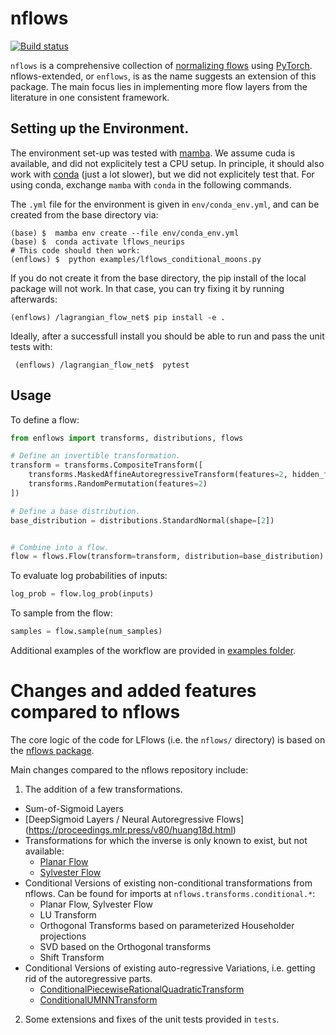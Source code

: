 # nflows

<a href="https://github.com/FabricioArendTorres/enflows/actions/workflows/build_lint_test.yml"><img src="https://github.com/FabricioArendTorres/enflows/actions/workflows/build_lint_test.yml/badge.svg" alt="Build status"></a>

`nflows` is a comprehensive collection of [normalizing flows](https://arxiv.org/abs/1912.02762) using [PyTorch](https://pytorch.org).
nflows-extended, or `enflows`, is as the name suggests an extension of this package. 
The main focus lies in implementing more flow layers from the literature in one consistent framework.


## Setting up the Environment.
The environment set-up was tested with [mamba](https://github.com/mamba-org/mamba).
We assume cuda is available, and did not explicitely test a CPU setup.
In principle, it should also work with [conda](https://docs.conda.io/en/latest/) (just a lot slower), but we did not explicitely test that.
For using conda, exchange `mamba` with `conda` in the following commands.

The `.yml` file for the environment is given in `env/conda_env.yml`, and can be created from the base directory via:

```
(base) $  mamba env create --file env/conda_env.yml
(base) $  conda activate lflows_neurips
# This code should then work:
(enflows) $  python examples/lflows_conditional_moons.py
```

If you do not create it from the base directory, the pip install of the local package will not work.
In that case, you can try fixing it by running afterwards:

`(enflows) /lagrangian_flow_net$ pip install -e .`

Ideally, after a successfull install you should  be able to run and pass the unit tests with:

` 
(enflows) /lagrangian_flow_net$  pytest
`

## Usage

To define a flow:

```python
from enflows import transforms, distributions, flows

# Define an invertible transformation.
transform = transforms.CompositeTransform([
    transforms.MaskedAffineAutoregressiveTransform(features=2, hidden_features=4),
    transforms.RandomPermutation(features=2)
])

# Define a base distribution.
base_distribution = distributions.StandardNormal(shape=[2])


# Combine into a flow.
flow = flows.Flow(transform=transform, distribution=base_distribution)
```

To evaluate log probabilities of inputs:
```python
log_prob = flow.log_prob(inputs)
```

To sample from the flow:
```python
samples = flow.sample(num_samples)
```

Additional examples of the workflow are provided in [examples folder](examples/).
# Changes and added features compared to nflows

The core logic of the code for LFlows (i.e. the `nflows/` directory) is based on the [nflows package](https://github.com/bayesiains/nflows).

Main changes compared to the nflows repository include:

1. The addition of a few transformations.

- Sum-of-Sigmoid Layers
- [DeepSigmoid Layers / Neural Autoregressive Flows] (https://proceedings.mlr.press/v80/huang18d.html)
- Transformations for which the inverse is only known to exist, but not available: 
  - [Planar Flow](https://arxiv.org/abs/1912.02762) 
  - [Sylvester Flow](https://arxiv.org/abs/1803.05649)
- Conditional Versions of existing non-conditional transformations from nflows. Can be found for imports at `nflows.transforms.conditional.*`:
    - Planar Flow, Sylvester Flow
    - LU Transform
    - Orthogonal Transforms based on parameterized Householder projections
    - SVD based on the Orthogonal transforms
    - Shift Transform
- Conditional Versions of existing auto-regressive Variations, i.e. getting rid of the autoregressive parts.
    - [ConditionalPiecewiseRationalQuadraticTransform](https://proceedings.neurips.cc/paper/2019/hash/7ac71d433f282034e088473244df8c02-Abstract.html)
    - [ConditionalUMNNTransform](https://arxiv.org/abs/1908.05164)

2. Some extensions and fixes of the unit tests provided in `tests`.
